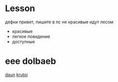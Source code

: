 # Lesson
дефки привет, пишите в лс
не красивые идут лесом
<ul>
  <li>красивые</li>
  <li>легкое поведение</li>
  <li>доступные</li>
</ul>

<h1> eee dolbaeb </h1>

[daun](https://github.com/sazhod)
[krutoi](https://github.com/CherryRocket)
